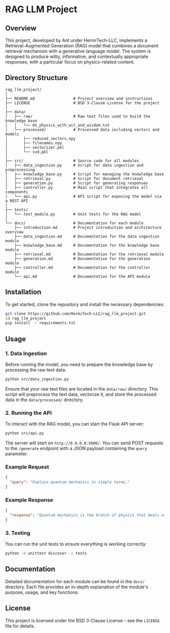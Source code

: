 # RAG LLM Project

## Overview

This project, developed by Ant under HermiTech-LLC, implements a Retrieval-Augmented Generation (RAG) model that combines a document retrieval mechanism with a generative language model. The system is designed to produce witty, informative, and contextually appropriate responses, with a particular focus on physics-related content.

## Directory Structure

```
rag_llm_project/
│
├── README.md                 # Project overview and instructions
├── LICENSE                   # BSD 3-Clause License for the project
│
├── data/
│   ├── raw/                  # Raw text files used to build the knowledge base
│   │   └── 01_physics_with_wit_and_wisdom.txt
│   └── processed/            # Processed data including vectors and models
│       ├── reduced_vectors.npy
│       ├── filenames.npy
│       ├── vectorizer.pkl
│       └── svd.pkl
│
├── src/                      # Source code for all modules
│   ├── data_ingestion.py     # Script for data ingestion and preprocessing
│   ├── knowledge_base.py     # Script for managing the knowledge base
│   ├── retrieval.py          # Script for document retrieval
│   ├── generation.py         # Script for generating responses
│   ├── controller.py         # Main script that integrates all components
│   └── api.py                # API script for exposing the model via a REST API
│
├── tests/
│   └── test_module.py        # Unit tests for the RAG model
│
└── docs/                     # Documentation for each module
    ├── introduction.md       # Project introduction and architecture overview
    ├── data_ingestion.md     # Documentation for the data ingestion module
    ├── knowledge_base.md     # Documentation for the knowledge base module
    ├── retrieval.md          # Documentation for the retrieval module
    ├── generation.md         # Documentation for the generation module
    ├── controller.md         # Documentation for the controller module
    └── api.md                # Documentation for the API module
```

## Installation

To get started, clone the repository and install the necessary dependencies:

```bash
git clone https://github.com/HermiTech-LLC/rag_llm_project.git
cd rag_llm_project
pip install -r requirements.txt
```

## Usage

### 1. Data Ingestion

Before running the model, you need to prepare the knowledge base by processing the raw text data:

```bash
python src/data_ingestion.py
```

Ensure that your raw text files are located in the `data/raw/` directory. This script will preprocess the text data, vectorize it, and store the processed data in the `data/processed/` directory.

### 2. Running the API

To interact with the RAG model, you can start the Flask API server:

```bash
python src/api.py
```

The server will start on `http://0.0.0.0:5000/`. You can send POST requests to the `/generate` endpoint with a JSON payload containing the `query` parameter.

### Example Request

```json
{
  "query": "Explain quantum mechanics in simple terms."
}
```

### Example Response

```json
{
  "response": "Quantum mechanics is the branch of physics that deals with the behavior of particles on a very small scale."
}
```

### 3. Testing

You can run the unit tests to ensure everything is working correctly:

```bash
python -m unittest discover -s tests
```

## Documentation

Detailed documentation for each module can be found in the `docs/` directory. Each file provides an in-depth explanation of the module's purpose, usage, and key functions.

## License

This project is licensed under the BSD 3-Clause License - see the `LICENSE` file for details.
